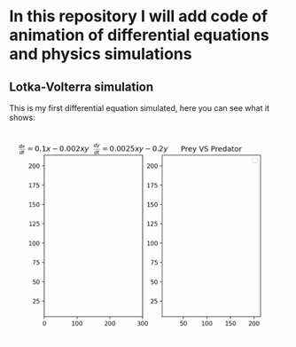 # In this repository I will add code of animation of differential equations and physics simulations

## Lotka-Volterra simulation

This is my first differential equation simulated, here you can see what it shows:

![Lotka-Volterra simulation](GIFS/LTKV.gif)
